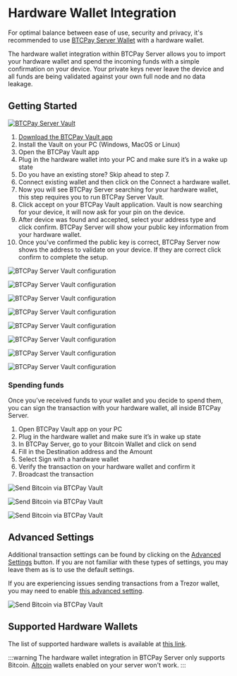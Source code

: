 # Hardware Wallet Integration

For optimal balance between ease of use, security and privacy, it's recommended to use [BTCPay Server Wallet](Wallet.md) with a hardware wallet.

The hardware wallet integration within BTCPay Server allows you to import your hardware wallet and spend the incoming funds with a simple confirmation on your device. Your private keys never leave the device and all funds are being validated against your own full node and no data leakage.

## Getting Started

[![BTCPay Server Vault](https://img.youtube.com/vi/s4qbGxef43A/mqdefault.jpg)](https://www.youtube.com/watch?v=s4qbGxef43A)

1. [Download the BTCPay Vault app](https://github.com/btcpayserver/BTCPayServer.Vault/releases)
2. Install the Vault on your PC (Windows, MacOS or Linux)
3. Open the BTCPay Vault app
4. Plug in the hardware wallet into your PC and make sure it’s in a wake up state
5. Do you have an existing store? Skip ahead to step 7.
6. Connect existing wallet and then click on the Connect a hardware wallet.
7. Now you will see BTCPay Server searching for your hardware wallet, this step requires you to run BTCPay Server Vault.
8. Click accept on your BTCPay Vault application. Vault is now searching for your device, it will now ask for your pin on the device.
9. After device was found and accepted, select your address type and click confirm. BTCPay Server will show your public key information from your hardware wallet.
10. Once you've confirmed the public key is correct, BTCPay Server now shows the address to validate on your device. If they are correct click confirm to complete the setup.

![BTCPay Server Vault configuration](./img/hww-setup/1-store-created.png)

![BTCPay Server Vault configuration](./img/hww-setup/2-connect-wallet.png)

![BTCPay Server Vault configuration](./img/hww-setup/3-choose-import-method.png)

![BTCPay Server Vault configuration](./img/hww-setup/4-vault-notif.png)

![BTCPay Server Vault configuration](./img/hww-setup/5-address-type.png)

![BTCPay Server Vault configuration](./img/hww-setup/6-pubkey-hww.png)

![BTCPay Server Vault configuration](./img/hww-setup/7-confirm-addresses.png)

![BTCPay Server Vault configuration](./img/hww-setup/8-wallet-setup-complete.png)

### Spending funds

Once you’ve received funds to your wallet and you decide to spend them, you can sign the transaction with your hardware wallet, all inside BTCPay Server.

1. Open BTCPay Vault app on your PC
2. Plug in the hardware wallet and make sure it’s in wake up state
3. In BTCPay Server, go to your Bitcoin Wallet and click on send
4. Fill in the Destination address and the Amount
5. Select Sign with a hardware wallet
6. Verify the transaction on your hardware wallet and confirm it
7. Broadcast the transaction

![Send Bitcoin via BTCPay Vault](./img/hww-setup/9-send-btc.png)

![Send Bitcoin via BTCPay Vault](./img/hww-setup/10-choose-signing-method.png)

![Send Bitcoin via BTCPay Vault](./img/hww-setup/11-sign-transaction.png)

## Advanced Settings

Additional transaction settings can be found by clicking on the [Advanced Settings](Wallet.md#advanced-settings) button. If you are not familiar with these types of settings, you may leave them as is to use the default settings.

If you are experiencing issues sending transactions from a Trezor wallet, you may need to enable [this advanced setting](FAQ/Wallet.md#why-is-sending-a-transaction-using-trezor-failing).

![Send Bitcoin via BTCPay Vault](./img/hotwallet/BroadcastConfirm.png)

## Supported Hardware Wallets

The list of supported hardware wallets is available at [this link](https://github.com/bitcoin-core/HWI#device-support).

:::warning
The hardware wallet integration in BTCPay Server only supports Bitcoin. [Altcoin](/Development/Altcoins.md) wallets enabled on your server won't work.
:::
